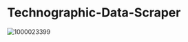 # Technographic-Data-Scraper
![1000023399](https://github.com/user-attachments/assets/f1a64194-ba81-4ecc-812e-5cb68d98d258)
